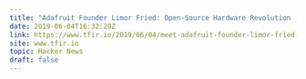 ```yaml
---
title: "Adafruit Founder Limor Fried: Open-Source Hardware Revolution [video]"
date: 2019-06-04T16:32:29Z
link: https://www.tfir.io/2019/06/04/meet-adafruit-founder-limor-fried-open-source-hardware-revolution/?utm_medium=RSS&utm_source=hune
site: www.tfir.io
topic: Hacker News
draft: false
---
```

